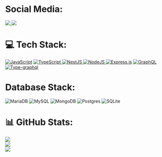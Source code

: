 # Social Media:
<a href="https://discordapp.com/users/798534518897115137">
<img src="https://img.shields.io/badge/Discord-7289DA?style=for-the-badge&logo=discord&logoColor=white" />
</a>
<a href="https://instagram.com/ph_carvalho_h">
<img src="https://img.shields.io/badge/Instagram-%23E4405F.svg?style=for-the-badge&logo=Instagram&logoColor=white" />
</a>

# 💻 Tech Stack:
<a href="https://www.javascript.com/"> ![JavaScript](https://img.shields.io/badge/javascript-%23323330.svg?style=for-the-badge&logo=javascript&logoColor=%23F7DF1E)</a>
<a href="https://www.typescriptlang.org/"> ![TypeScript](https://img.shields.io/badge/typescript-%23007ACC.svg?style=for-the-badge&logo=typescript&logoColor=white) </a>
<a href="https://nestjs.com/"> ![NestJS](https://img.shields.io/badge/nestjs-%23E0234E.svg?style=for-the-badge&logo=nestjs&logoColor=white) </a> 
<a href="https://nodejs.org/en/"> ![NodeJS](https://img.shields.io/badge/node.js-6DA55F?style=for-the-badge&logo=node.js&logoColor=white) </a>
<a href="https://expressjs.com/pt-br/"> ![Express.js](https://img.shields.io/badge/express.js-%23404d59.svg?style=for-the-badge&logo=express&logoColor=%2361DAFB)</a> 
<a href="https://graphql.org/"> ![GraphQL](https://img.shields.io/badge/-GraphQL-E10098?style=for-the-badge&logo=graphql&logoColor=white) </a>
<a href="https://typegraphql.com/"> ![Type-graphql](https://img.shields.io/badge/-TypeGraphQL-%23C04392?style=for-the-badge) </a>

# Database Stack:
![MariaDB](https://img.shields.io/badge/MariaDB-003545?style=for-the-badge&logo=mariadb&logoColor=white) ![MySQL](https://img.shields.io/badge/mysql-%2300f.svg?style=for-the-badge&logo=mysql&logoColor=white) ![MongoDB](https://img.shields.io/badge/MongoDB-%234ea94b.svg?style=for-the-badge&logo=mongodb&logoColor=white) ![Postgres](https://img.shields.io/badge/postgres-%23316192.svg?style=for-the-badge&logo=postgresql&logoColor=white) ![SQLite](https://img.shields.io/badge/sqlite-%2307405e.svg?style=for-the-badge&logo=sqlite&logoColor=white)

# 📊 GitHub Stats:
![](https://github-readme-stats.vercel.app/api?username=Dev-PabloC&theme=material-palenight&hide_border=false&include_all_commits=false&count_private=true)<br/>
![](https://github-readme-streak-stats.herokuapp.com/?user=Dev-PabloC&theme=material-palenight&hide_border=false)<br/>
![](https://github-readme-stats.vercel.app/api/top-langs/?username=Dev-PabloC&theme=material-palenight&hide_border=false&include_all_commits=false&count_private=true&layout=compact)

